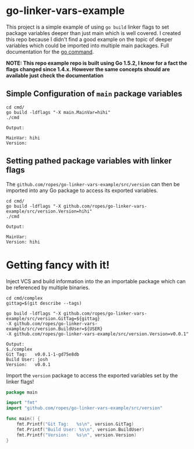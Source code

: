 # go-linker-vars-example
This project is a simple example of using `go build` linker flags to set package variables deeper than just main which is well covered. I created this repo because I didn't find a good example on the topic of deeper variables which could be imported into multiple main packages. Full documentation for the [go command](https://golang.org/cmd/go/).

**NOTE: This repo example repo is built using Go 1.5.2, I know for a fact the flags changed since 1.4.x. However the same concepts should are available just check the documentation**

## Simple Configuration of `main` package variables
```
cd cmd/
go build -ldflags "-X main.MainVar=hihi"
./cmd

Output:

MainVar: hihi
Version: 
```

## Setting pathed package variables with linker flags
The `github.com/ropes/go-linker-vars-example/src/version` can then be imported into any Go package to access its exported variables.
```
cd cmd/
go build -ldflags "-X github.com/ropes/go-linker-vars-example/src/version.Version=hihi"
./cmd

Output:

MainVar: 
Version: hihi
```

# Getting fancy with it!
Inject VCS and build information into the an importable package which can be referenced by multiple binaries. 
```
cd cmd/complex
gittag=$(git describe --tags)

go build -ldflags "-X github.com/ropes/go-linker-vars-example/src/version.GitTag=${gittag} 
-X github.com/ropes/go-linker-vars-example/src/version.BuildUser=${USER} 
-X github.com/ropes/go-linker-vars-example/src/version.Version=v0.0.1"

Output:
$./complex 
Git Tag:   v0.0.1-1-gd75e8db
Build User: josh
Version:   v0.0.1
```
Import the `version` package to access the exported variables set by the linker flags!

```go
package main

import "fmt"
import "github.com/ropes/go-linker-vars-example/src/version"

func main() {
	fmt.Printf("Git Tag:   %s\n", version.GitTag)
	fmt.Printf("Build User: %s\n", version.BuildUser)
	fmt.Printf("Version:   %s\n", version.Version)
}
```

